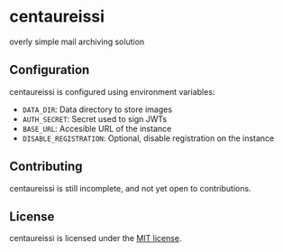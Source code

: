 # centaureissi

overly simple mail archiving solution


## Configuration

centaureissi is configured using environment variables:

* `DATA_DIR`: Data directory to store images
* `AUTH_SECRET`: Secret used to sign JWTs
* `BASE_URL`: Accesible URL of the instance
* `DISABLE_REGISTRATION`: Optional, disable registration on the instance

## Contributing
centaureissi is still incomplete, and not yet open to contributions.

## License
centaureissi is licensed under the [MIT license](https://choosealicense.com/licenses/mit/).